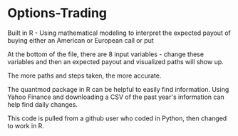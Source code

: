 # Options-Trading
Built in R - Using mathematical modeling to interpret the expected payout of buying either an American or European call or put

At the bottom of the file, there are 8 input variables - change these variables and then an expected payout and visualized paths will show up.

The more paths and steps taken, the more accurate.

The quantmod package in R can be helpful to easily find information. 
Using Yahoo Finance and downloading a CSV of the past year's information can help find daily changes. 

This code is pulled from a github user who coded in Python, then changed to work in R.
